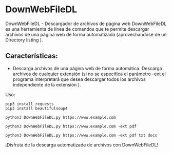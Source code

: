 # DownWebFileDL

DownWebFileDL - Descargador de archivos de página web
DownWebFileDL es una herramienta de línea de comandos que te permite descargar archivos de una página web de forma automatizada (aprovechandose de un Directory listing ). 

## Características:
- Descarga archivos de una página web de forma automática. Descarga archivos de cualquier extensión (si no se especifica el parámetro -ext el programa interpretará que desea descargar todos los archivos independiente de la extensión ).

Uso:
```
pip3 install requests
pip3 install beautifulsoup4
```

`python3 DownWebFileDL.py https://www.example.com`

`python3 DownWebFileDL.py https://www.example.com -ext pdf`

`python3 DownWebFileDL.py https://www.example.com -ext pdf txt docx`

                                               
¡Disfruta de la descarga automatizada de archivos con DownWebFileDL!

